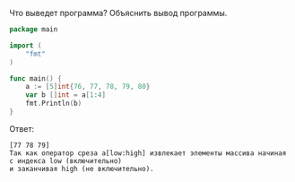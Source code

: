 Что выведет программа? Объяснить вывод программы.

```go
package main

import (
    "fmt"
)

func main() {
    a := [5]int{76, 77, 78, 79, 80}
    var b []int = a[1:4]
    fmt.Println(b)
}
```

Ответ:
```
[77 78 79]
Так как оператор среза a[low:high] извлекает элементы массива начиная с индекса low (включительно)
и заканчивая high (не включительно).

```
